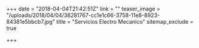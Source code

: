 +++
date = "2018-04-04T21:42:51Z"
link = ""
teaser_image = "/uploads/2018/04/04/38281767-cc1e1c66-3758-11e8-8923-84381e5bbcb7.jpg"
title = "Servicios Electro Mecanico"
sitemap_exclude = true

+++
